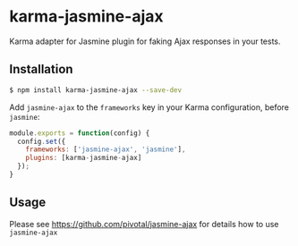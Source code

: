karma-jasmine-ajax
==========

Karma adapter for Jasmine plugin for faking Ajax responses in your tests.

Installation
------------

```sh
$ npm install karma-jasmine-ajax --save-dev
```

Add `jasmine-ajax` to the `frameworks` key in your Karma configuration, before `jasmine`:

```js
module.exports = function(config) {
  config.set({
    frameworks: ['jasmine-ajax', 'jasmine'],
    plugins: [karma-jasmine-ajax]
  });
}
```

Usage
-----

Please see https://github.com/pivotal/jasmine-ajax for details how to use `jasmine-ajax`
